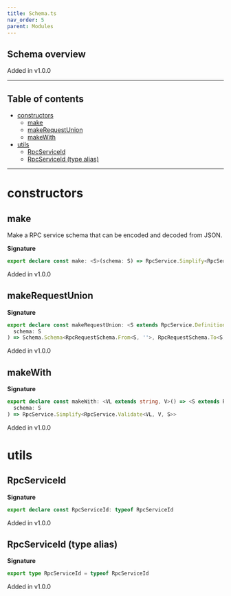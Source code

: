 ```yaml
---
title: Schema.ts
nav_order: 5
parent: Modules
---
```


## Schema overview

Added in v1.0.0

---

<h2 class="text-delta">Table of contents</h2>

- [constructors](#constructors)
  - [make](#make)
  - [makeRequestUnion](#makerequestunion)
  - [makeWith](#makewith)
- [utils](#utils)
  - [RpcServiceId](#rpcserviceid)
  - [RpcServiceId (type alias)](#rpcserviceid-type-alias)

---

# constructors

## make

Make a RPC service schema that can be encoded and decoded from JSON.

**Signature**

```ts
export declare const make: <S>(schema: S) => RpcService.Simplify<RpcService.Validate<'Schema.Json', Schema.Json, S>>
```

Added in v1.0.0

## makeRequestUnion

**Signature**

```ts
export declare const makeRequestUnion: <S extends RpcService.Definition>(
  schema: S
) => Schema.Schema<RpcRequestSchema.From<S, ''>, RpcRequestSchema.To<S, ''>>
```

Added in v1.0.0

## makeWith

**Signature**

```ts
export declare const makeWith: <VL extends string, V>() => <S extends RpcService.Definition>(
  schema: S
) => RpcService.Simplify<RpcService.Validate<VL, V, S>>
```

Added in v1.0.0

# utils

## RpcServiceId

**Signature**

```ts
export declare const RpcServiceId: typeof RpcServiceId
```

Added in v1.0.0

## RpcServiceId (type alias)

**Signature**

```ts
export type RpcServiceId = typeof RpcServiceId
```

Added in v1.0.0
